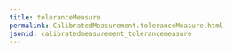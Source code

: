 ```yaml
---
title: toleranceMeasure
permalink: CalibratedMeasurement.toleranceMeasure.html
jsonid: calibratedmeasurement_tolerancemeasure
---
```

